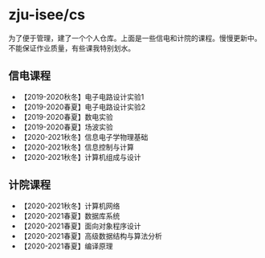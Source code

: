 # zju-isee/cs
为了便于管理，建了一个个人仓库。上面是一些信电和计院的课程。慢慢更新中。不能保证作业质量，有些课我特别划水。

## 信电课程
- 【2019-2020秋冬】电子电路设计实验1
- 【2019-2020春夏】电子电路设计实验2
- 【2019-2020春夏】数电实验
- 【2019-2020春夏】场波实验
- 【2020-2021秋冬】信息电子学物理基础
- 【2020-2021秋冬】信息控制与计算
- 【2020-2021秋冬】计算机组成与设计


## 计院课程
- 【2020-2021秋冬】计算机网络
- 【2020-2021春夏】数据库系统
- 【2020-2021春夏】面向对象程序设计
- 【2020-2021春夏】高级数据结构与算法分析
- 【2020-2021春夏】编译原理
